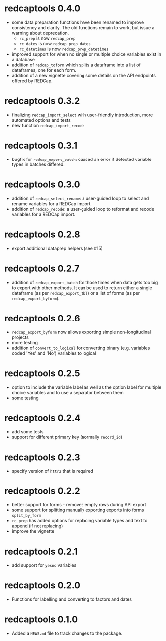 # redcaptools 0.4.0

* some data preparation functions have been renamed to improve consistency and clarity. The old functions remain to work, but issue a warning about deprecation.
  * `rc_prep` is now `redcap_prep`
  * `rc_dates` is now `redcap_prep_dates`
  * `rc_datetimes` is now `redcap_prep_datetimes`
* improved support for when no single or multiple choice variables exist in a database
* addition of `redcap_toform` which splits a dataframe into a list of dataframes, one for each form.
* addition of a new vignette covering some details on the API endpoints offered by REDCap.

# redcaptools 0.3.2

* finalizing `redcap_import_select` with user-friendly introduction, more automated options and tests
* new function `redcap_import_recode`

# redcaptools 0.3.1

* bugfix for `redcap_export_batch`: caused an error if detected variable types in batches differed. 

# redcaptools 0.3.0

* addition of `redcap_select_rename`: a user-guided loop to select and rename variables for a REDCap import.
* addition of `redcap_recode`: a user-guided loop to reformat and recode variables for a REDCap import.

# redcaptools 0.2.8

* export additional dataprep helpers (see #15)

# redcaptools 0.2.7

* addition of `redcap_export_batch` for those times when data gets too big to export with other methods. It can be used to return either a single dataframe (as per `redcap_export_tbl`) or a list of forms (as per `redcap_export_byform`).

# redcaptools 0.2.6

* `redcap_export_byform` now allows exporting simple non-longitudinal projects
* more testing
* addition of `convert_to_logical` for converting binary (e.g. variables coded 'Yes' and 'No') variables to logical

# redcaptools 0.2.5

* option to include the variable label as well as the option label for multiple choice variables and to use a separator between them
* some testing

# redcaptools 0.2.4

* add some tests
* support for different primary key (normally `record_id`)

# redcaptools 0.2.3

* specify version of `httr2` that is required

# redcaptools 0.2.2

* better support for forms - removes empty rows during API export
* some support for splitting manually exporting exports into forms `split_by_form`
* `rc_prep` has added options for replacing variable types and text to append (if not replacing)
* improve the vignette

# redcaptools 0.2.1

* add support for `yesno` variables

# redcaptools 0.2.0

* Functions for labelling and converting to factors and dates

# redcaptools 0.1.0

* Added a `NEWS.md` file to track changes to the package.
